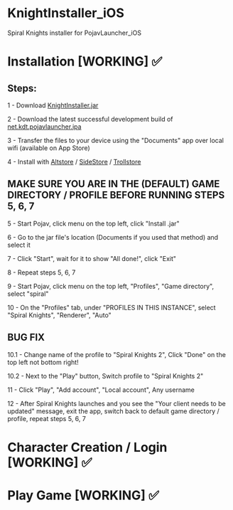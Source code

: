 # KnightInstaller_iOS
Spiral Knights installer for PojavLauncher_iOS

# Installation [WORKING] ✅

## Steps:

1 - Download [KnightInstaller.jar](https://github.com/SirDank/KnightInstaller_iOS/releases)

2 - Download the latest successful development build of [net.kdt.pojavlauncher.ipa](https://github.com/PojavLauncherTeam/PojavLauncher_iOS/actions/)

3 - Transfer the files to your device using the "Documents" app over local wifi (available on App Store)

4 - Install with [Altstore](https://altstore.io/) / [SideStore](https://sidestore.io/) / [Trollstore](https://trollstore.app/)

## MAKE SURE YOU ARE IN THE (DEFAULT) GAME DIRECTORY / PROFILE BEFORE RUNNING STEPS 5, 6, 7

5 - Start Pojav, click menu on the top left, click "Install .jar"

6 - Go to the jar file's location (Documents if you used that method) and select it

7 - Click "Start", wait for it to show "All done!", click "Exit"

8 - Repeat steps 5, 6, 7

9 - Start Pojav, click menu on the top left, "Profiles", "Game directory", select "spiral"

10 - On the "Profiles" tab, under "PROFILES IN THIS INSTANCE", select "Spiral Knights", "Renderer", "Auto"

## BUG FIX

10.1 - Change name of the profile to "Spiral Knights 2", Click "Done" on the top left not bottom right!

10.2 - Next to the "Play" button, Switch profile to "Spiral Knights 2"

11 - Click "Play", "Add account", "Local account", Any username

12 - After Spiral Knights launches and you see the "Your client needs to be updated" message, exit the app, switch back to default game directory / profile, repeat steps 5, 6, 7

# Character Creation / Login [WORKING] ✅

# Play Game [WORKING] ✅
